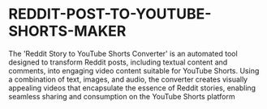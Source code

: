 # REDDIT-POST-TO-YOUTUBE-SHORTS-MAKER

The 'Reddit Story to YouTube Shorts Converter' is an automated tool designed to transform Reddit posts, including textual content and comments, into engaging video content suitable for YouTube Shorts. Using a combination of text, images, and audio, the converter creates visually appealing videos that encapsulate the essence of Reddit stories, enabling seamless sharing and consumption on the YouTube Shorts platform
